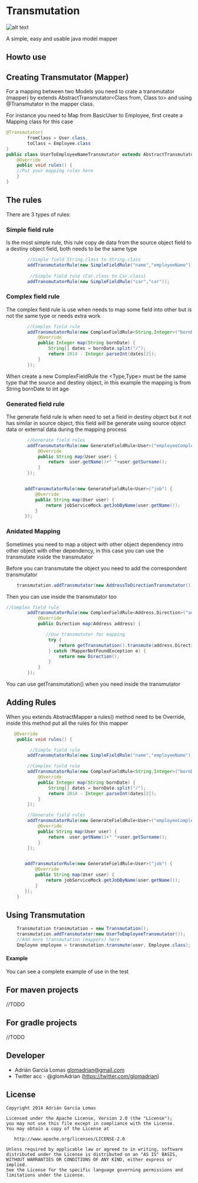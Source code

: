 Transmutation
===============
![alt text](http://img1.wikia.nocookie.net/__cb20100415081430/fma/images/5/58/Human_Transmutation_Circle.png "Transmutation1")

A simple, easy and usable java model mapper


Howto use
---------

## Creating Transmutator (Mapper)

For a mapping between two Models you need to crate a transmutator (mapper) by extends AbstractTransmutator<Class from, Class to> and using @Transmutator in the mapper class.

For instance you need to Map from BasicUser to Employee, first create a Mapping class for this case


``` java
@Transmutator(
        fromClass = User.class,
        toClass = Employee.class
)
public class UserToEmployeeNameTransmutator extends AbstractTransmutator<User,Employee> {
    @Override
    public void rules() {
    //Put your mapping rules here
    }
}

```

The rules
---------

There are 3 types of rules:


### Simple field rule

Is the most simple rule, this rule copy de data from the source object field to a destiny object field, both needs to be the same type

``` java 
        //Simple field String.class to String.class
        addTransmutatorRule(new SimpleFieldRule("name","employeeName"));
         
         //Simple field rule (Car.class to Car.class)
        addTransmutatorRule(new SimpleFieldRule("car","car"));

```


### Complex field rule

The complex field rule is use when needs to map some field into other but is not the same type or needs extra work
``` java
        //Complex field rule
        addTransmutatorRule(new ComplexFieldRule<String,Integer>("bornDate","age") {
            @Override
            public Integer map(String bornDate) {
                String[] dates = bornDate.split("/");
                return 2014 - Integer.parseInt(dates[2]);
            }
        });
```
When create a new ComplexFieldRule the <Type,Type> must be the same type that the source and destiny object, in this example the mapping is from String bornDate to int age



### Generated field rule

The generate field rule is when need to set a field in destiny object but it not has similar in source object, this field will be generate using source object data or external data during the mapping process
``` java
        //Generate field rules
        addTransmutatorRule(new GenerateFieldRule<User>("employeeCompleteName") {
            @Override
            public String map(User user) {
                return  user.getName()+" "+user.getSurname();
            }
        });


       addTransmutatorRule(new GenerateFieldRule<User>("job") {
           @Override
           public String map(User user) {
               return jobServiceMock.getJobByName(user.getName());
           }
       });
```

### Anidated Mapping
Sometimes you need to map a object with other object dependency intro other object with other dependency, in this case you can use the transmutate inside the transmutator

Before you can transmutate the object you need to add the correspondent transmutator

``` java
    transmutation.addTransmutator(new AddressToDirectionTransmutator());
```

Then you can use inside the transmutator too


``` java
//Complex field rule
        addTransmutatorRule(new ComplexFieldRule<Address,Direction>("address","direction") {
            @Override
            public Direction map(Address address) {

               //Use transmutator for mapping
                try {
                    return getTransmutation().transmute(address,Direction.class);
                } catch (MapperNotFoundException e) {
                    return new Direction();
                }
            }
        });
```

You can use getTransmutation() when you need inside the transmutator


Adding Rules
---------



When you extends AbstractMapper a rules() method need to be Override, inside this method put all the rules for this mapper


``` java
   @Override
    public void rules() {

         //Simple field rule
        addTransmutatorRule(new SimpleFieldRule("name","employeeName"));

        //Complex field rule
        addTransmutatorRule(new ComplexFieldRule<String,Integer>("bornDate","age") {
            @Override
            public Integer map(String bornDate) {
                String[] dates = bornDate.split("/");
                return 2014 - Integer.parseInt(dates[2]);
            }
        });

        //Generate field rules
        addTransmutatorRule(new GenerateFieldRule<User>("employeeCompleteName") {
            @Override
            public String map(User user) {
                return  user.getName()+" "+user.getSurname();
            }
        });


       addTransmutatorRule(new GenerateFieldRule<User>("job") {
           @Override
           public String map(User user) {
               return jobServiceMock.getJobByName(user.getName());
           }
       });
    }
```



Using Transmutation
---------



``` java
    Transmutation transmutation = new Transmutation();
    transmutation.addTransmutator(new UserToEmployeeTransmutator());
    //Add more transmutation (mappers) here
    Employee employee = transmutation.transmute(user, Employee.class);

```


#### Example



You can see a complete example of use in the test


For maven projects
---------

//TODO

For gradle projects
---------


//TODO

Developer
---------

* Adrián García Lomas <glomadrian@gmail.com>
* Twitter acc - @glomAdrian (https://twitter.com/glomadrian)

License
-------


    Copyright 2014 Adrián García Lomas

    Licensed under the Apache License, Version 2.0 (the "License");
    you may not use this file except in compliance with the License.
    You may obtain a copy of the License at

       http://www.apache.org/licenses/LICENSE-2.0

    Unless required by applicable law or agreed to in writing, software
    distributed under the License is distributed on an "AS IS" BASIS,
    WITHOUT WARRANTIES OR CONDITIONS OF ANY KIND, either express or implied.
    See the License for the specific language governing permissions and
    limitations under the License.
